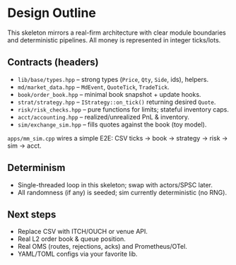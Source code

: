 # Design Outline

This skeleton mirrors a real-firm architecture with clear module boundaries and deterministic
pipelines. All money is represented in integer ticks/lots.

## Contracts (headers)

- `lib/base/types.hpp` – strong types (`Price`, `Qty`, `Side`, ids), helpers.
- `md/market_data.hpp` – `MdEvent`, `QuoteTick`, `TradeTick`.
- `book/order_book.hpp` – minimal book snapshot + update hooks.
- `strat/strategy.hpp` – `IStrategy::on_tick()` returning desired `Quote`.
- `risk/risk_checks.hpp` – pure functions for limits; stateful inventory caps.
- `acct/accounting.hpp` – realized/unrealized PnL & inventory.
- `sim/exchange_sim.hpp` – fills quotes against the book (toy model).

`apps/mm_sim.cpp` wires a simple E2E: CSV ticks -> book -> strategy -> risk -> sim -> acct.

## Determinism

- Single-threaded loop in this skeleton; swap with actors/SPSC later.
- All randomness (if any) is seeded; sim currently deterministic (no RNG).

## Next steps

- Replace CSV with ITCH/OUCH or venue API.
- Real L2 order book & queue position.
- Real OMS (routes, rejections, acks) and Prometheus/OTel.
- YAML/TOML configs via your favorite lib.
